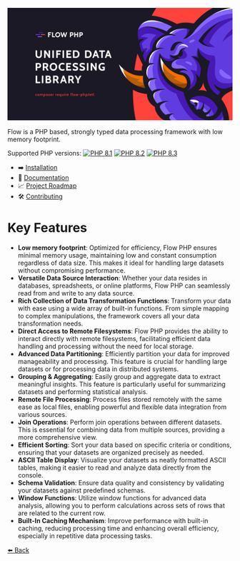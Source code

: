 ![img](assets/img/flow_php_banner_02_2022.png)

Flow is a PHP based, strongly typed data processing framework with low memory footprint.

Supported PHP versions: [![PHP 8.1](https://img.shields.io/badge/php-~8.1-8892BF.svg)](https://php.net/) [![PHP 8.2](https://img.shields.io/badge/php-~8.2-8892BF.svg)](https://php.net/) [![PHP 8.3](https://img.shields.io/badge/php-~8.3-8892BF.svg)](https://php.net/)

- ➡️ [Installation](installation.md)
- 📜 [Documentation](introduction.md)
- 📈 [Project Roadmap](https://github.com/orgs/flow-php/projects/1)
- 🛠️ [Contributing](../CONTRIBUTING.md)

# Key Features

- **Low memory footprint**: Optimized for efficiency, Flow PHP ensures minimal memory usage, maintaining low and constant consumption regardless of data size. This makes it ideal for handling large datasets without compromising performance.
- **Versatile Data Source Interaction**: Whether your data resides in databases, spreadsheets, or online platforms, Flow PHP can seamlessly read from and write to any data source.
- **Rich Collection of Data Transformation Functions**: Transform your data with ease using a wide array of built-in functions. From simple mapping to complex manipulations, the framework covers all your data transformation needs.
- **Direct Access to Remote Filesystems**: Flow PHP provides the ability to interact directly with remote filesystems, facilitating efficient data handling and processing without the need for local storage.
- **Advanced Data Partitioning**: Efficiently partition your data for improved manageability and processing. This feature is crucial for handling large datasets or for processing data in distributed systems.
- **Grouping & Aggregating**: Easily group and aggregate data to extract meaningful insights. This feature is particularly useful for summarizing datasets and performing statistical analysis.
- **Remote File Processing**: Process files stored remotely with the same ease as local files, enabling powerful and flexible data integration from various sources.
- **Join Operations**: Perform join operations between different datasets. This is essential for combining data from multiple sources, providing a more comprehensive view.
- **Efficient Sorting**: Sort your data based on specific criteria or conditions, ensuring that your datasets are organized precisely as needed.
- **ASCII Table Display**: Visualize your datasets as neatly formatted ASCII tables, making it easier to read and analyze data directly from the console.
- **Schema Validation**: Ensure data quality and consistency by validating your datasets against predefined schemas.
- **Window Functions**: Utilize window functions for advanced data analysis, allowing you to perform calculations across sets of rows that are related to the current row.
- **Built-In Caching Mechanism**: Improve performance with built-in caching, reducing processing time and enhancing overall efficiency, especially in repetitive data processing tasks.

[⬅️️ Back](../README.md)
